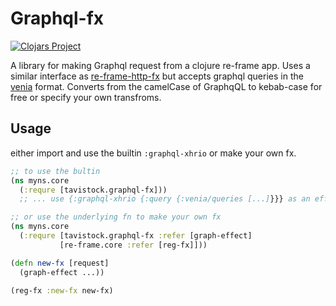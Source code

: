 # Graphql-fx

[![Clojars Project](https://img.shields.io/clojars/v/tavistock/graphql-fx.svg)](https://clojars.org/tavistock/graphql-fx)

A library for making Graphql request from a clojure re-frame app. Uses a similar interface as [re-frame-http-fx](https://github.com/Day8/re-frame-http-fx/) but accepts graphql queries in the [venia](https://github.com/Vincit/venia) format. Converts from the camelCase of GraphqQL to kebab-case for free or specify your own transfroms.

## Usage

either import and use the builtin `:graphql-xhrio` or make your own fx.

``` clojure
;; to use the bultin
(ns myns.core
  (:requre [tavistock.graphql-fx]))
  ;; ... use {:graphql-xhrio {:query {:venia/queries [...]}}} as an effect

;; or use the underlying fn to make your own fx
(ns myns.core
  (:requre [tavistock.graphql-fx :refer [graph-effect]
           [re-frame.core :refer [reg-fx]]))

(defn new-fx [request]
  (graph-effect ...))

(reg-fx :new-fx new-fx)
```
